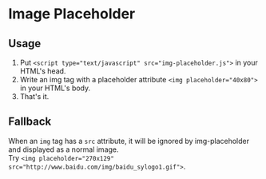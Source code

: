 Image Placeholder
===============

## Usage
1. Put `<script type="text/javascript" src="img-placeholder.js">` in your HTML's head.
2. Write an img tag with a placeholder attribute `<img placeholder="40x80">` in your HTML's body.
3. That's it.

## Fallback
When an `img` tag has a `src` attribute, it will be ignored by img-placeholder and displayed as a normal image.  
Try `<img placeholder="270x129" src="http://www.baidu.com/img/baidu_sylogo1.gif">`.  